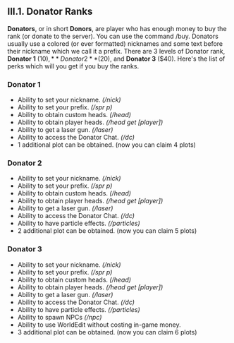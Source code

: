 <h2>III.1. Donator Ranks</h2>

**Donators**, or in short **Donors**, are player who has enough money to buy the rank (or donate to the server). You can use the command /buy. Donators usually use a colored (or ever formatted) nicknames and some text before their nickname which we call it a prefix. There are 3 levels of Donator rank, **Donator 1** ($10), **Donator 2** ($20), and **Donator 3** ($40). Here's the list of perks which will you get if you buy the ranks.

### Donator 1
- Ability to set your nickname. *(/nick)*
- Ability to set your prefix. *(/spr p)*
- Ability to obtain custom heads. *(/head)*
- Ability to obtain player heads. *(/head get [player])*
- Ability to get a laser gun. *(/laser)*
- Ability to access the Donator Chat. *(/dc)*
- 1 additional plot can be obtained. (now you can claim 4 plots)

### Donator 2
- Ability to set your nickname. *(/nick)*
- Ability to set your prefix. *(/spr p)*
- Ability to obtain custom heads. *(/head)*
- Ability to obtain player heads. *(/head get [player])*
- Ability to get a laser gun. *(/laser)*
- Ability to access the Donator Chat. *(/dc)*
- Ability to have particle effects. *(/particles)*
- 2 additional plot can be obtained. (now you can claim 5 plots)

### Donator 3
- Ability to set your nickname. *(/nick)*
- Ability to set your prefix. *(/spr p)*
- Ability to obtain custom heads. *(/head)*
- Ability to obtain player heads. *(/head get [player])*
- Ability to get a laser gun. *(/laser)*
- Ability to access the Donator Chat. *(/dc)*
- Ability to have particle effects. *(/particles)*
- Ability to spawn NPCs *(/npc)*
- Ability to use WorldEdit without costing in-game money.
- 3 additional plot can be obtained. (now you can claim 6 plots)

